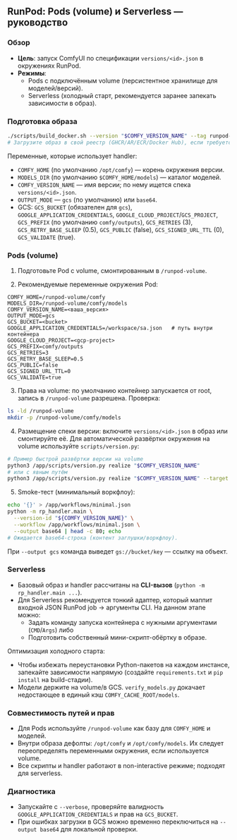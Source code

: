 ## RunPod: Pods (volume) и Serverless — руководство

### Обзор

-   **Цель**: запуск ComfyUI по спецификации `versions/<id>.json` в окружениях RunPod.
-   **Режимы**:
    -   Pods с подключённым volume (персистентное хранилище для моделей/версий).
    -   Serverless (холодный старт, рекомендуется заранее запекать зависимости в образ).

### Подготовка образа

```bash
./scripts/build_docker.sh --version "$COMFY_VERSION_NAME" --tag runpod-comfy:local
# Загрузите образ в свой реестр (GHCR/AR/ECR/Docker Hub), если требуется.
```

Переменные, которые использует handler:

-   `COMFY_HOME` (по умолчанию `/opt/comfy`) — корень окружения версии.
-   `MODELS_DIR` (по умолчанию `$COMFY_HOME/models`) — каталог моделей.
-   `COMFY_VERSION_NAME` — имя версии; по нему ищется спека `versions/<id>.json`.
-   `OUTPUT_MODE` — `gcs` (по умолчанию) или `base64`.
-   GCS: `GCS_BUCKET` (обязателен для `gcs`), `GOOGLE_APPLICATION_CREDENTIALS`, `GOOGLE_CLOUD_PROJECT`/`GCS_PROJECT`,
    `GCS_PREFIX` (по умолчанию `comfy/outputs`), `GCS_RETRIES` (3), `GCS_RETRY_BASE_SLEEP` (0.5), `GCS_PUBLIC` (false), `GCS_SIGNED_URL_TTL` (0), `GCS_VALIDATE` (true).

### Pods (volume)

1. Подготовьте Pod с volume, смонтированным в `/runpod-volume`.

2. Рекомендуемые переменные окружения Pod:

```text
COMFY_HOME=/runpod-volume/comfy
MODELS_DIR=/runpod-volume/comfy/models
COMFY_VERSION_NAME=<ваша_версия>
OUTPUT_MODE=gcs
GCS_BUCKET=<bucket>
GOOGLE_APPLICATION_CREDENTIALS=/workspace/sa.json   # путь внутри контейнера
GOOGLE_CLOUD_PROJECT=<gcp-project>
GCS_PREFIX=comfy/outputs
GCS_RETRIES=3
GCS_RETRY_BASE_SLEEP=0.5
GCS_PUBLIC=false
GCS_SIGNED_URL_TTL=0
GCS_VALIDATE=true
```

3. Права на volume: по умолчанию контейнер запускается от root, запись в `/runpod-volume` разрешена. Проверка:

```bash
ls -ld /runpod-volume
mkdir -p /runpod-volume/comfy/models
```

4. Размещение спеки версии: включите `versions/<id>.json` в образ или смонтируйте её.
   Для автоматической развёртки окружения на volume используйте `scripts/version.py`:

```bash
# Пример быстрой развёртки версии на volume
python3 /app/scripts/version.py realize "$COMFY_VERSION_NAME"
# или с явным путём
python3 /app/scripts/version.py realize "$COMFY_VERSION_NAME" --target /runpod-volume/comfy-$COMFY_VERSION_NAME
```

5. Smoke-тест (минимальный воркфлоу):

```bash
echo '{}' > /app/workflows/minimal.json
python -m rp_handler.main \
  --version-id "${COMFY_VERSION_NAME}" \
  --workflow /app/workflows/minimal.json \
  --output base64 | head -c 80; echo
# Ожидается base64-строка (контент заглушки/воркфлоу).
```

При `--output gcs` команда выведет `gs://bucket/key` — ссылку на объект.

### Serverless

-   Базовый образ и handler рассчитаны на **CLI-вызов** (`python -m rp_handler.main ...`).
-   Для Serverless рекомендуется тонкий адаптер, который маппит входной JSON RunPod job → аргументы CLI.
    На данном этапе можно:
    -   Задать команду запуска контейнера с нужными аргументами (`CMD`/`Args`) либо
    -   Подготовить собственный мини-скрипт-обёртку в образе.

Оптимизация холодного старта:

-   Чтобы избежать переустановки Python-пакетов на каждом инстансе, запекайте зависимости напрямую (создайте `requirements.txt` и `pip install` на build-стадии).
-   Модели держите на volume/в GCS. `verify_models.py` докачает недостающее в единый кэш `COMFY_CACHE_ROOT/models`.

### Совместимость путей и прав

-   Для Pods используйте `/runpod-volume` как базу для `COMFY_HOME` и моделей.
-   Внутри образа дефолты: `/opt/comfy` и `/opt/comfy/models`. Их следует переопределять переменными окружения, если используется volume.
-   Все скрипты и handler работают в non-interactive режиме; подходят для serverless.

### Диагностика

-   Запускайте с `--verbose`, проверяйте валидность `GOOGLE_APPLICATION_CREDENTIALS` и прав на `GCS_BUCKET`.
-   При ошибках загрузки в GCS можно временно переключиться на `--output base64` для локальной проверки.
